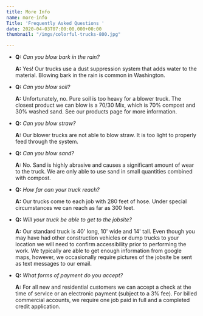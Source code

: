 ```yaml
---
title: More Info
name: more-info
Title: 'Frequently Asked Questions '
date: 2020-04-03T07:00:00.000+00:00
thumbnail: "/imgs/colorful-trucks-800.jpg"

---
```


* **Q:** _Can you blow bark in the rain?_

  **A:** Yes! Our trucks use a dust suppression system that adds water to the material. Blowing bark in the rain is common in Washington.

   
* **Q:** _Can you blow soil?_

  **A:** Unfortunately, no. Pure soil is too heavy for a blower truck. The closest product we can blow is a 70/30 Mix, which is 70% compost and 30% washed sand. See our products page for more information.

   
* **Q:** _Can you blow straw?_

  **A:** Our blower trucks are not able to blow straw. It is too light to properly feed through the system.
* **Q:** _Can you blow sand?_

  **A:** No. Sand is highly abrasive and causes a significant amount of wear to the truck. We are only able to use sand in small quantities combined with compost. 
* **Q:** _How far can your truck reach?_

  **A:** Our trucks come to each job with 280 feet of hose. Under special circumstances we can reach as far as 300 feet.
* **Q:** _Will your truck be able to get to the jobsite?_

  **A:** Our standard truck is 40' long, 10' wide and 14' tall. Even though you may have had other construction vehicles or dump trucks to your location we will need to confirm accessibility prior to performing the work. We typically are able to get enough information from google maps, however, we occasionally require pictures of the jobsite be sent as text messages to our email.
* **Q:** _What forms of payment do you accept?_

  **A:** For all new and residential customers we can accept a check at the time of service or an electronic payment (subject to a 3% fee). For billed commercial accounts, we require   one job paid in full and a completed credit application.